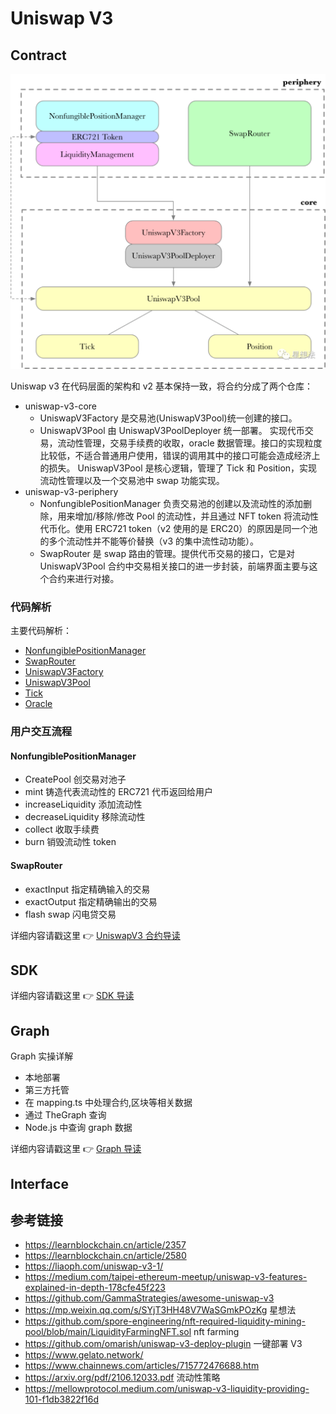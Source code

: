# Uniswap V3

## Contract

![合约结构图](./img/640.png)

Uniswap v3 在代码层面的架构和 v2 基本保持一致，将合约分成了两个仓库：

- uniswap-v3-core
  - UniswapV3Factory 是交易池(UniswapV3Pool)统一创建的接口。
  - UniswapV3Pool 由 UniswapV3PoolDeployer 统一部署。 实现代币交易，流动性管理，交易手续费的收取，oracle 数据管理。接口的实现粒度比较低，不适合普通用户使用，错误的调用其中的接口可能会造成经济上的损失。
    UniswapV3Pool 是核心逻辑，管理了 Tick 和 Position，实现流动性管理以及一个交易池中 swap 功能实现。
- uniswap-v3-periphery
  - NonfungiblePositionManager 负责交易池的创建以及流动性的添加删除，用来增加/移除/修改 Pool 的流动性，并且通过 NFT token 将流动性代币化。使用 ERC721 token（v2 使用的是 ERC20）的原因是同一个池的多个流动性并不能等价替换（v3 的集中流性动功能）。
  - SwapRouter 是 swap 路由的管理。提供代币交易的接口，它是对 UniswapV3Pool 合约中交易相关接口的进一步封装，前端界面主要与这个合约来进行对接。

### 代码解析

主要代码解析：

- [NonfungiblePositionManager](./contractGuid/NonfungiblePositionManager.md)
- [SwapRouter](./contractGuid/SwapRouter.md)
- [UniswapV3Factory](./contractGuid/UniswapV3Factory.md)
- [UniswapV3Pool](./contractGuid/UniswapV3Pool.md)
- [Tick](./contractGuid/Tick.md)
- [Oracle](./contractGuid/Oracle.md)

### 用户交互流程

#### NonfungiblePositionManager

- CreatePool 创交易对池子
- mint 铸造代表流动性的 ERC721 代币返回给用户
- increaseLiquidity 添加流动性
- decreaseLiquidity 移除流动性
- collect 收取手续费
- burn 销毁流动性 token

#### SwapRouter

- exactInput 指定精确输入的交易
- exactOutput 指定精确输出的交易
- flash swap 闪电贷交易

详细内容请戳这里 :point_right: [UniswapV3 合约导读](./contractGuid/readme.md)

## SDK

详细内容请戳这里 :point_right: [SDK 导读](./frontGuid/sdk/README.md)

## Graph

Graph 实操详解

- 本地部署
- 第三方托管
- 在 mapping.ts 中处理合约,区块等相关数据
- 通过 TheGraph 查询
- Node.js 中查询 graph 数据

详细内容请戳这里 :point_right: [Graph 导读](./graphGuid/graphGuid.md)

## Interface

## 参考链接

- https://learnblockchain.cn/article/2357
- https://learnblockchain.cn/article/2580
- https://liaoph.com/uniswap-v3-1/
- https://medium.com/taipei-ethereum-meetup/uniswap-v3-features-explained-in-depth-178cfe45f223
- https://github.com/GammaStrategies/awesome-uniswap-v3
- https://mp.weixin.qq.com/s/SYjT3HH48V7WaSGmkPOzKg 星想法
- https://github.com/spore-engineering/nft-required-liquidity-mining-pool/blob/main/LiquidityFarmingNFT.sol nft farming
- https://github.com/omarish/uniswap-v3-deploy-plugin 一键部署 V3
- https://www.gelato.network/
- https://www.chainnews.com/articles/715772476688.htm
- https://arxiv.org/pdf/2106.12033.pdf 流动性策略
- https://mellowprotocol.medium.com/uniswap-v3-liquidity-providing-101-f1db3822f16d
